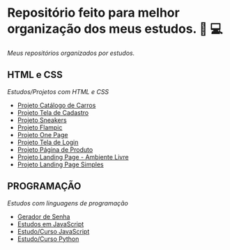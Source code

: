 # Repositório feito para melhor organização dos meus estudos. 📘 💻
*Meus repositórios organizados por estudos.* 

## HTML e CSS
*Estudos/Projetos com HTML e CSS*
* [Projeto Catálogo de Carros](https://github.com/lucasrenandns/projeto-catalogo-carros)
* [Projeto Tela de Cadastro](https://github.com/lucasrenandns/tela-de-cadastro)
* [Projeto Sneakers](https://github.com/lucasrenandns/projeto-sneakers)
* [Projeto Flampic](https://github.com/lucasrenandns/flampic)
* [Projeto One Page](https://github.com/lucasrenandns/one-page)
* [Projeto Tela de Login](https://github.com/lucasrenandns/tela-de-login)
* [Projeto Página de Produto](https://github.com/lucasrenandns/pagina-de-produto)
* [Projeto Landing Page - Ambiente Livre](https://github.com/lucasrenandns/landing-page-ambiente-livre)
* [Projeto Landing Page Simples](https://github.com/lucasrenandns/landing-page-simple)

## PROGRAMAÇÃO
*Estudos com linguagens de programação*

* [Gerador de Senha](https://github.com/lucasrenandns/gerador-de-senha)
* [Estudos em JavaScript](https://github.com/lucasrenandns/Estudos-em-JavaScript)
* [Estudo/Curso JavaScript](https://github.com/lucasrenandns/JavaScript)
* [Estudo/Curso Python](https://github.com/lucasrenandns/Python-3)
